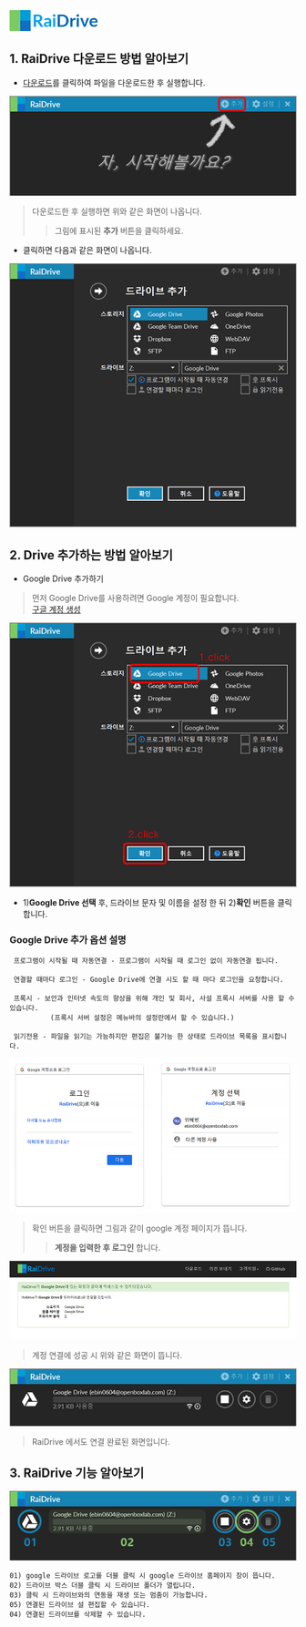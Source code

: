 ![logo](/logo.png?raw=true) <!--  --> 
                                                                                                                               
## 1. RaiDrive 다운로드 방법 알아보기  
- [다운로드](https://www.raidrive.com/ko/download)를 클릭하여 파일을 다운로드한 후 실행합니다.  

![main](/main.jpg?raw=true) 
 
> 다운로드한 후 실행하면 위와 같은 화면이 나옵니다.    
>> 그림에 표시된 **추가** 버튼을 클릭하세요.   

- 클릭하면 다음과 같은 화면이 나옵니다.

![plus](/plus.PNG?raw=true)


## 2. Drive 추가하는 방법 알아보기

- Google Drive 추가하기

> 먼저 Google Drive를 사용하려면 Google 계정이 필요합니다.  
  [구글 계정 생성](https://www.google.com "Google")
  
  
![plus_red](/plus_red.jpg?raw=true) 

- 1)**Google Drive 선택** 후, 드라이브 문자 및 이름을 설정 한 뒤 2)**확인** 버튼을 클릭합니다.

### Google Drive 추가 옵션 설명 
~~~
 프로그램이 시작될 때 자동연결 - 프로그램이 시작될 때 로그인 없이 자동연결 됩니다.

 연결할 때마다 로그인 - Google Drive에 연결 시도 할 때 마다 로그인을 요청합니다.

 프록시 - 보안과 인터넷 속도의 향상을 위해 개인 및 회사, 사설 프록시 서버를 사용 할 수 있습니다. 
          (프록시 서버 설정은 메뉴바의 설정란에서 할 수 있습니다.)

 읽기전용 - 파일을 읽기는 가능하지만 편집은 불가능 한 상태로 드라이브 목록을 표시합니다.
 ~~~  
 
 ![google](/google.PNG?raw=true)  
 
> 확인 버튼을 클릭하면 그림과 같이 google 계정 페이지가 뜹니다.  
>> **계정을 입력한 후 로그인** 합니다.  

![google_drive](/google_drive.jpg?raw=true)

> 계정 연결에 성공 시 위와 같은 화면이 뜹니다.  

![google_drive01](/google_drive01.jpg?raw=true)

> RaiDrive 에서도 연결 완료된 화면입니다.  

## 3. RaiDrive 기능 알아보기

![google_drive02](/google_drive02.png?raw=true)

~~~
01) google 드라이브 로고를 더블 클릭 시 google 드라이브 홈페이지 창이 뜹니다.
02) 드라이브 박스 더블 클릭 시 드라이브 폴더가 열립니다.
03) 클릭 시 드라이브와의 연동을 재생 또는 멈춤이 가능합니다. 
05) 연결된 드라이브 설 편집할 수 있습니다.
04) 연결된 드라이브를 삭제할 수 있습니다.
~~~
